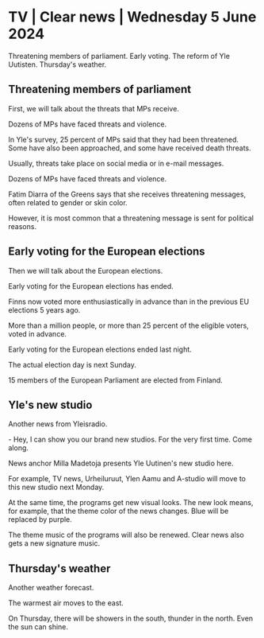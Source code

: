 # TV \| Clear news \| Wednesday 5 June 2024

Threatening members of parliament. Early voting. The reform of Yle Uutisten. Thursday's weather.

## Threatening members of parliament

First, we will talk about the threats that MPs receive.

Dozens of MPs have faced threats and violence.

In Yle's survey, 25 percent of MPs said that they had been threatened. Some have also been approached, and some have received death threats.

Usually, threats take place on social media or in e-mail messages.

Dozens of MPs have faced threats and violence.

Fatim Diarra of the Greens says that she receives threatening messages, often related to gender or skin color.

However, it is most common that a threatening message is sent for political reasons.

## Early voting for the European elections

Then we will talk about the European elections.

Early voting for the European elections has ended.

Finns now voted more enthusiastically in advance than in the previous EU elections 5 years ago.

More than a million people, or more than 25 percent of the eligible voters, voted in advance.

Early voting for the European elections ended last night.

The actual election day is next Sunday.

15 members of the European Parliament are elected from Finland.

## Yle's new studio

Another news from Yleisradio.

\- Hey, I can show you our brand new studios. For the very first time. Come along.

News anchor Milla Madetoja presents Yle Uutinen's new studio here.

For example, TV news, Urheiluruut, Ylen Aamu and A-studio will move to this new studio next Monday.

At the same time, the programs get new visual looks. The new look means, for example, that the theme color of the news changes. Blue will be replaced by purple.

The theme music of the programs will also be renewed. Clear news also gets a new signature music.

## Thursday's weather

Another weather forecast.

The warmest air moves to the east.

On Thursday, there will be showers in the south, thunder in the north. Even the sun can shine.
